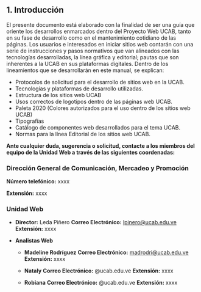 ## 1. Introducción 

 El presente documento está elaborado con la finalidad de ser una guía que oriente los desarrollos enmarcados dentro del Proyecto Web UCAB, tanto en su fase de desarrollo como en el mantenimiento cotidiano de las páginas. Los usuarios e interesados en iniciar sitios web contarán con una serie de instrucciones y pasos normativos que van alineados con las tecnologías desarrolladas, la línea gráfica y editorial; pautas que son inherentes a la UCAB en sus plataformas digitales.
 Dentro de los lineamientos que se desarrollarán en este manual, se explican:
 
-  Protocolos de solicitud para el desarrollo de sitios web en la UCAB.
-  Tecnologías y plataformas de desarrollo utilizadas.
-  Estructura de los sitios web UCAB
-  Usos correctos de logotipos dentro de las páginas web UCAB.
-  Paleta 2020 (Colores autorizados para el uso dentro de los sitios web UCAB)
-  Tipografías
-  Catálogo de componentes web desarrollados para el tema UCAB.
-  Normas para la línea Editorial de los sitios web UCAB. 

**Ante cualquier duda, sugerencia o solicitud, contacte a los miembros del equipo de la Unidad Web a través de las siguientes coordenadas:** 

### Dirección General de Comunicación, Mercadeo y Promoción 

**Número telefónico:** xxxx

**Extensión:** xxxx 

### Unidad Web

 - **Director:** Leda Piñero 
 **Correo Electrónico:** lpinero@ucab.edu.ve 
 **Extensión:** xxxx 

- **Analistas Web** 

   - **Madeline Rodríguez**
 **Correo Electrónico:** madrodri@ucab.edu.ve 
 **Extensión:** xxxx  

   - **Nataly**
 **Correo Electrónico:** @ucab.edu.ve 
 **Extensión:** xxxx 

  - **Robiana**
 **Correo Electrónico:** @ucab.edu.ve 
 **Extensión:** xxxx 
